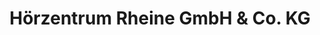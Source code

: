 ---
title: "Hörzentrum Rheine GmbH & Co. KG"
url: /rheine/hoerzentrum-rheine-gmbh-und-co-kg/
shop: Hörgeräte
---